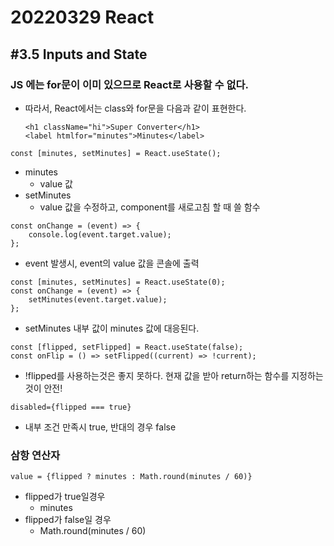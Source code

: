 # 20220329 React



## #3.5 Inputs and State



### JS 에는 for문이 이미 있으므로 React로 사용할 수 없다.

* 따라서, React에서는 class와 for문을 다음과 같이 표현한다.

  ```react
  <h1 className="hi">Super Converter</h1>
  <label htmlfor="minutes">Minutes</label>
  ```

  

```react
const [minutes, setMinutes] = React.useState();
```

* minutes
  * value 값
* setMinutes
  * value 값을 수정하고, component를 새로고침 할 때 쓸 함수



```react
const onChange = (event) => {
    console.log(event.target.value);
};
```

* event 발생시, event의 value 값을 콘솔에 출력



```react
const [minutes, setMinutes] = React.useState(0);
const onChange = (event) => {
    setMinutes(event.target.value);
};
```

* setMinutes 내부 값이 minutes 값에 대응된다.



```react
const [flipped, setFlipped] = React.useState(false);
const onFlip = () => setFlipped((current) => !current);
```

* !flipped를 사용하는것은 좋지 못하다. 현재 값을 받아 return하는 함수를 지정하는것이 안전!



```react
disabled={flipped === true}
```

* 내부 조건 만족시 true, 반대의 경우 false



### 삼항 연산자



```react
value = {flipped ? minutes : Math.round(minutes / 60)}
```

* flipped가 true일경우
  * minutes
* flipped가 false일 경우
  * Math.round(minutes / 60)